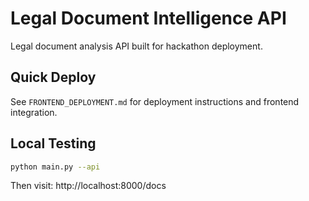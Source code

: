 # Legal Document Intelligence API

Legal document analysis API built for hackathon deployment.

## Quick Deploy

See `FRONTEND_DEPLOYMENT.md` for deployment instructions and frontend integration.

## Local Testing

```bash
python main.py --api
```

Then visit: http://localhost:8000/docs
